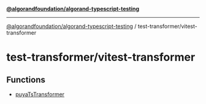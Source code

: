 [**@algorandfoundation/algorand-typescript-testing**](../../README.md)

***

[@algorandfoundation/algorand-typescript-testing](../../README.md) / test-transformer/vitest-transformer

# test-transformer/vitest-transformer

## Functions

- [puyaTsTransformer](functions/puyaTsTransformer.md)

